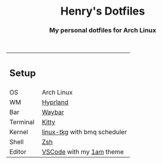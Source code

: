 <div align="center">

# Henry's Dotfiles

### My personal dotfiles for Arch Linux

</div>
<br/>

<table>
  <tr>
    <th>
      <h2>Setup</h1>
    </th>
    <th></th>
  </tr>
  <tr>
    <td>OS</td>
    <td>Arch Linux</td>
  </tr>
  <tr>
    <td>WM</td>
    <td><a href="https://github.com/hyprwm/hyprland">Hyprland</a></td>
  </tr>
  <tr>
    <td>Bar</td>
    <td><a href="https://github.com/Alexays/Waybar">Waybar</a></td>
  </tr>
  <tr>
    <td>Terminal</td>
    <td><a href="https://sw.kovidgoyal.net/kitty/">Kitty</a></td>
  </tr>
  <tr>
    <td>Kernel</td>
    <td><a href="https://github.com/Frogging-Family/linux-tkg">linux-tkg</a> with bmq scheduler</td>
  </tr>
  <tr>
    <td>Shell</td>
    <td><a href="https://www.zsh.org/">Zsh</a></td>
  </tr>
  <tr>
    <td>Editor</td>
    <td><a href="https://code.visualstudio.com/">VSCode</a> with my <a href="https://github.com/explodingcamera/1am-vscode">1am</a> theme</td>
  </tr>
</table>
